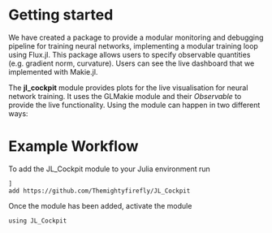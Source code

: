 # Getting started

We have created a package to provide a modular monitoring and debugging pipeline for training neural networks, implementing a modular training loop using Flux.jl.
This package allows users to specify observable quantities (e.g. gradient norm, curvature).
Users can see the live dashboard that we implemented with Makie.jl.

The **jl_cockpit** module provides plots for the live visualisation for neural network training. It uses the GLMakie module and their *Observable* to provide the live functionality. Using the module can happen in two different ways:


# Example Workflow
To add the JL_Cockpit module to your Julia environment run

    ]
    add https://github.com/Themightyfirefly/JL_Cockpit

Once the module has been added, activate the module

    using JL_Cockpit
